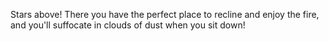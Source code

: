 Stars above! There you have the perfect place to recline and enjoy the fire, and you'll suffocate in clouds of dust when you sit down!
